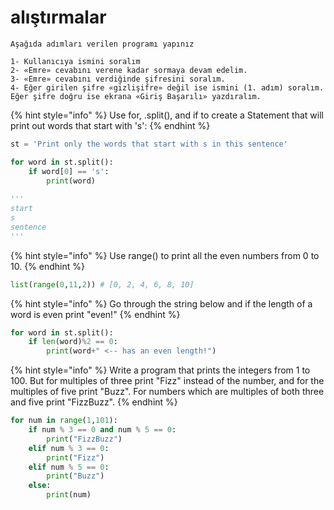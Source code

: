 # alıştırmalar

```
Aşağıda adımları verilen programı yapınız

1- Kullanıcıya ismini soralım
2- «Emre» cevabını verene kadar sormaya devam edelim.
3- «Emre» cevabını verdiğinde şifresini soralım.
4- Eğer girilen şifre «gizlişifre» değil ise ismini (1. adım) soralım. Eğer şifre doğru ise ekrana «Giriş Başarılı» yazdıralım.

```

{% hint style="info" %}
Use for, .split(), and if to create a Statement that will print out words that start with 's':
{% endhint %}

```python
st = 'Print only the words that start with s in this sentence'

for word in st.split():
    if word[0] == 's':
        print(word)
        
'''
start
s
sentence
'''
```

{% hint style="info" %}
Use range() to print all the even numbers from 0 to 10.
{% endhint %}

```python
list(range(0,11,2)) # [0, 2, 4, 6, 8, 10]
```

{% hint style="info" %}
Go through the string below and if the length of a word is even print "even!"
{% endhint %}

```python
for word in st.split():
    if len(word)%2 == 0:
        print(word+" <-- has an even length!")
```

{% hint style="info" %}
Write a program that prints the integers from 1 to 100. But for multiples of three print "Fizz" instead of the number, and for the multiples of five print "Buzz". For numbers which are multiples of both three and five print "FizzBuzz".
{% endhint %}

```python
for num in range(1,101):
    if num % 3 == 0 and num % 5 == 0:
        print("FizzBuzz")
    elif num % 3 == 0:
        print("Fizz")
    elif num % 5 == 0:
        print("Buzz")
    else:
        print(num)
```
